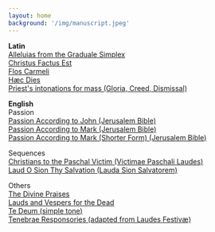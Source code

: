 ```yaml
---
layout: home 
background: '/img/manuscript.jpeg' 
---
```

**Latin**  
[Alleluias from the Graduale Simplex](/pdf/Alleluias-from-the-Graduale-Simplex.pdf)  
[Christus Factus Est](/pdf/christus-factus-est.pdf)  
[Flos Carmeli](/pdf/flos-carmeli.pdf)  
[Hæc Dies](/pdf/haec-dies.pdf)  
[Priest's intonations for mass (Gloria, Creed, Dismissal)](/pdf/intonations.pdf)  

**English**  
Passion  
[Passion According to John (Jerusalem Bible)](/pdf/passion-john.pdf)  
[Passion According to Mark (Jerusalem Bible)](/pdf/passion-mark.pdf)  
[Passion According to Mark (Shorter Form) (Jerusalem Bible)](/pdf/passion-mark-shorter.pdf)  

Sequences  
[Christians to the Paschal Victim (Victimae Paschali Laudes)](/pdf/christians-to-the-paschal-victim.pdf)  
[Laud O Sion Thy Salvation (Lauda Sion Salvatorem)](/pdf/laud-o-sion.pdf)  

Others  
[The Divine Praises](/pdf/the-divine-praises.pdf)  
[Lauds and Vespers for the Dead](/pdf/office-for-the-dead.pdf)  
[Te Deum (simple tone)](/pdf/te-deum.pdf)  
[Tenebrae Responsories (adapted from Laudes Festivæ)](/pdf/tenebrae.pdf)  
